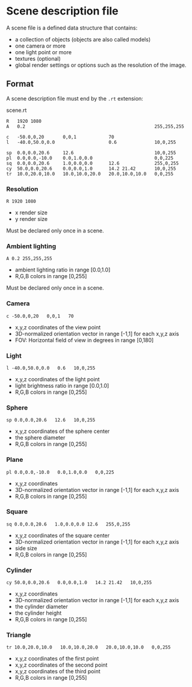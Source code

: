 # Scene description file

A scene file is a defined data structure that contains:

- a collection of objects (objects are also called models)
- one camera or more
- one light point or more
- textures (optional)
- global render settings or options such as the resolution of the image.

## Format

A scene description file must end by the `.rt` extension:

scene.rt

```
R   1920 1080
A   0.2                                                255,255,255

c   -50.0,0,20       0,0,1            70
l   -40.0,50.0,0.0                    0.6              10,0,255

sp  0.0,0.0,20.6     12.6                              10,0,255
pl  0.0,0.0,-10.0    0.0,1.0,0.0                       0,0,225
sq  0.0,0.0,20.6     1.0,0.0,0.0      12.6             255,0,255
cy  50.0,0.0,20.6    0.0,0.0,1.0      14.2 21.42       10,0,255
tr  10.0,20.0,10.0   10.0,10.0,20.0   20.0,10.0,10.0   0,0,255
```

### Resolution

```
R 1920 1080
```
- x render size
- y render size

Must be declared only once in a scene.

### Ambient lighting

```
A 0.2 255,255,255
```
- ambient lighting ratio in range [0.0,1.0]
- R,G,B colors in range [0,255]

Must be declared only once in a scene.

### Camera

```
c -50.0,0,20   0,0,1   70
```
- x,y,z coordinates of the view point
- 3D-normalized orientation vector in range [-1,1] for each x,y,z axis
- FOV: Horizontal field of view in degrees in range [0,180]

### Light

```
l -40.0,50.0,0.0   0.6   10,0,255
```
- x,y,z coordinates of the light point
- light brightness ratio in range [0.0,1.0]
- R,G,B colors in range [0,255]

### Sphere

```
sp 0.0,0.0,20.6   12.6   10,0,255
```
- x,y,z coordinates of the sphere center
- the sphere diameter
- R,G,B colors in range [0,255]

### Plane

```
pl 0.0,0.0,-10.0   0.0,1.0,0.0   0,0,225
```
- x,y,z coordinates
- 3D-normalized orientation vector in range [-1,1] for each x,y,z axis
- R,G,B colors in range [0,255]

### Square

```
sq 0.0,0.0,20.6   1.0,0.0,0.0 12.6   255,0,255
```
- x,y,z coordinates of the square center
- 3D-normalized orientation vector in range [-1,1] for each x,y,z axis
- side size
- R,G,B colors in range [0,255]

### Cylinder

```
cy 50.0,0.0,20.6   0.0,0.0,1.0   14.2 21.42   10,0,255
```
- x,y,z coordinates
- 3D-normalized orientation vector in range [-1,1] for each x,y,z axis
- the cylinder diameter
- the cylinder height
- R,G,B colors in range [0,255]

### Triangle

```
tr 10.0,20.0,10.0   10.0,10.0,20.0   20.0,10.0,10.0   0,0,255
```
- x,y,z coordinates of the first point
- x,y,z coordinates of the second point
- x,y,z coordinates of the third point
- R,G,B colors in range [0,255]
